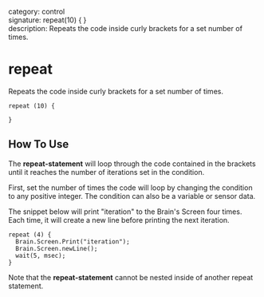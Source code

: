 category: control  
signature: repeat(10) { }  
description: Repeats the code inside curly brackets for a set number of times.

# repeat

Repeats the code inside curly brackets for a set number of times. 

```
repeat (10) {

}
```

## How To Use

The **repeat-statement** will loop through the code contained in the brackets until it reaches the number of iterations set in the condition.

First, set the number of times the code will loop by changing the condition to any positive integer. The condition can also be a variable or sensor data.

The snippet below will print "iteration" to the Brain's Screen four times. Each time, it will create a new line before printing the next iteration.

```
repeat (4) {
  Brain.Screen.Print("iteration");
  Brain.Screen.newLine();
  wait(5, msec);
}
```

Note that the **repeat-statement** cannot be nested inside of another repeat statement.

<advanced>
</advanced>